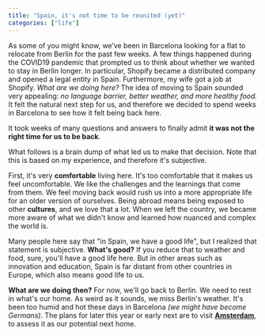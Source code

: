 ```yaml
---
title: "Spain, it's not time to be reunited (yet)"
categories: ["life"]
---
```


As some of you might know, 
we’ve been in Barcelona looking for a flat to relocate from Berlin for the past few weeks.
A few things happened during the COVID19 pandemic that prompted us to think about whether we wanted to stay in Berlin longer.
In particular,
Shopify became a distributed company and opened a legal entity in Spain.
Furthermore, my wife got a job at Shopify.
*What are we doing here?*
The idea of moving to Spain sounded very appealing:
*no language barrier,
better weather,
 and more healthy food.*
It felt the natural next step for us,
and therefore we decided to spend weeks in Barcelona to see how it felt being back here.

It took weeks of many questions and answers to finally admit **it was not the right time for us to be back**.

What follows is a brain dump of what led us to make that decision.
Note that this is based on my experience, 
and therefore it's subjective.

First, it's very **comfortable** living here.
It's too comfortable that it makes us feel uncomfortable.
We like the challenges and the learnings that come from them.
We feel moving back would rush us into a more appropriate life for an older version of ourselves.
Being abroad means being exposed to other **cultures**,
and we love that a lot.
When we left the country,
we became more aware of what we didn't know and learned how nuanced and complex the world is.

Many people here say that "in Spain, we have a good life", but I realized that statement is subjective.
**What's good?**
If you reduce that to weather and food,
sure, you'll have a good life here.
But in other areas such as innovation and education,
Spain is far distant from other countries in Europe,
which also means good life to us.

**What are we doing then?**
For now, 
we'll go back to Berlin.
We need to rest in what's our home.
As weird as it sounds,
we miss Berlin's weather.
It's been too humid and hot these days in Barcelona _(we might have become Germans)_.
The plans for later this year or early next are to visit [**Amsterdam**](https://en.wikipedia.org/wiki/Amsterdam),
to assess it as our potential next home.



